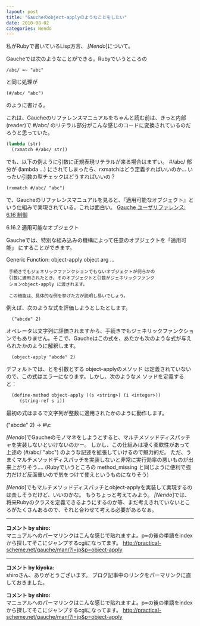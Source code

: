 ```yaml
---
layout: post
title: "Gaucheのobject-applyのようなことをしたい"
date: 2010-08-02
categories: Nendo
---
```

私がRubyで書いているLisp方言、 *[Nendo*]について。

Gaucheでは次のようなことができる。Rubyでいうところの
```
/abc/ =~ "abc"
```
と同じ処理が
```
(#/abc/ "abc")
```
のように書ける。

これは、Gaucheのリファレンスマニュアルをちゃんと読む前は、きっと内部(reader)で #/abc/ のリテラル部分がこんな感じのコードに変換されているのだろうと思っていた。
```lisp
(lambda (str)
  (rxmatch #/abc/ str))
```
でも、以下の例ように引数に正規表現リテラルが来る場合はまずい。
#/abc/ 部分が (lambda ...) にされてしまったら、rxmatchはどう定義すればいいのか... いったい引数の型チェックはどうすればいいの？
```
(rxmatch #/abc/ "abc")
```

で、Gaucheのリファレンスマニュアルを見ると、『適用可能なオブジェクト』という仕組みで実現されている。これは面白い。
 [Gauche ユーザリファレンス: 6.16 制御](http://practical-scheme.net/gauche/man/?l=jp&p=object-apply)
 
 6.16.2 適用可能なオブジェクト
 
 Gaucheでは、特別な組み込みの機構によって任意のオブジェクトを「適用可能」
 にすることができます。
 
 Generic Function: object-apply object arg …
    
     手続きでもジェネリックファンクションでもないオブジェクトが何らかの
     引数に適用されたとき、そのオブジェクトと引数がジェネリックファンク
     ションobject-apply に渡されます。
    
     この機能は、具体的な例を挙げた方が説明し易いでしょう。
    
 例えば、次のような式を評価しようとしたとします。
 
```
  ("abcde" 2) 
```
 
 オペレータは文字列に評価されますから、手続きでもジェネリックファンクショ
 ンでもありません。そこで、Gaucheはこの式を、あたかも次のような式が与え
 られたかのように解釈します。
 
```
  (object-apply "abcde" 2) 
```
 
 デフォルトでは、<string>と<integer>を引数とする object-applyのメソッド
 は定義されていないので、この式はエラーになります。しかし、次のようなメ
 ソッドを定義すると：
 
```lisp
  (define-method object-apply ((s <string>) (i <integer>))
     (string-ref s i))                                     
```
 
 最初の式はまるで文字列が整数に適用されたかのように動作します。
 
   ("abcde" 2) → #\c 
 

*[Nendo*]でGaucheのモノマネをしようとすると、マルチメソッドディスパッチャを実装しないといけないのかー。
しかし、この仕組みは凄く柔軟性があって上述の (#/abc/ "abc") のような記述を拡張していけるので魅力的だ。
ただ、うまくマルチメソッドディスパッチを実装しないと非常に実行効率の悪いものが出来上がりそう....
(Rubyでいうところの method_missing と同じように便利で強力だけど反面重いので気をつけて使えというものになりそう)

*[Nendo*]でもマルチメソッドディスパッチとobject-applyを実装して実現するのは楽しそうだけど、いいのかな。
もうちょっと考えてみよう。
*[Nendo*]では、将来Rubyのクラスを定義できるようにするのか等、まだ考えきれていないところがたくさんあるので、それと合わせて考える必要があるなぁ。



---

**コメント by shiro:**  
マニュアルへのパーマリンクはこんな感じで貼れますよ。p=の後の単語をindexから探してそこにジャンプするcgiになってます。
http://practical-scheme.net/gauche/man/?l=jp&p=object-apply



---

**コメント by kiyoka:**  
shiroさん、ありがとうございます。
ブログ記事中のリンクをパーマリンクに直しておきました。

**コメント by shiro:**  
マニュアルへのパーマリンクはこんな感じで貼れますよ。p=の後の単語をindexから探してそこにジャンプするcgiになってます。
http://practical-scheme.net/gauche/man/?l=jp&p=object-apply

